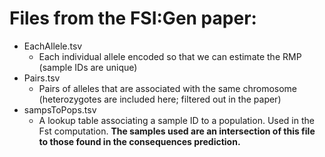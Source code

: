 # Files from the FSI:Gen paper:
* EachAllele.tsv
  * Each individual allele encoded so that we can estimate the RMP (sample IDs are unique)
* Pairs.tsv
  * Pairs of alleles that are associated with the same chromosome (heterozygotes are included here; filtered out in the paper)
* sampsToPops.tsv
  * A lookup table associating a sample ID to a population. Used in the Fst computation. **The samples used are an intersection of this file to those found in the consequences prediction.**
